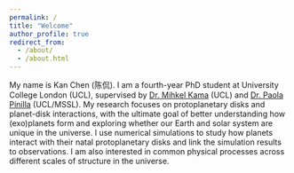 ```yaml
---
permalink: /
title: "Welcome"
author_profile: true
redirect_from: 
  - /about/
  - /about.html
---
```


My name is Kan Chen (陈侃). I am a fourth-year PhD student at University College London (UCL), supervised by [Dr. Mihkel Kama](https://www.ucl.ac.uk/astrophysics/people/mihkel-kama) (UCL) and [Dr. Paola Pinilla](https://paola-pinilla.com) (UCL/MSSL). My research focuses on protoplanetary disks and planet-disk interactions, with the ultimate goal of better understanding how (exo)planets form and exploring whether our Earth and solar system are unique in the universe. I use numerical simulations to study how planets interact with their natal protoplanetary disks and link the simulation results to observations. I am also interested in common physical processes across different scales of structure in the universe.
